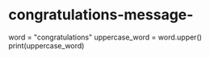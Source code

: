 # congratulations-message-
word = "congratulations"
uppercase_word = word.upper()
print(uppercase_word)
